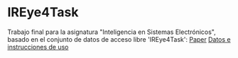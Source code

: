 # IREye4Task


Trabajo final para la asignatura "Inteligencia en Sistemas Electrónicos", basado en el conjunto de datos de acceso libre 'IREye4Task':
[Paper](https://ieeexplore.ieee.org/document/10076795/algorithms#algorithms)
[Datos e instrucciones de uso](https://ieee-dataport.org/open-access/ireye4task)

